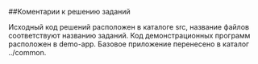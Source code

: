 ﻿##Коментарии к решению заданий

Исходный код решений расположен в каталоге src, название файлов соответствуют названию заданий.
Код демонстрационных программ расположен в demo-app.
Базовое приложение перенесено в каталог ../common. 